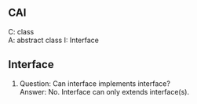 ## CAI
C: class  
A: abstract class 
I: Interface 

## Interface
1. Question: Can interface implements interface?  
Answer: No. Interface can only extends interface(s). 


